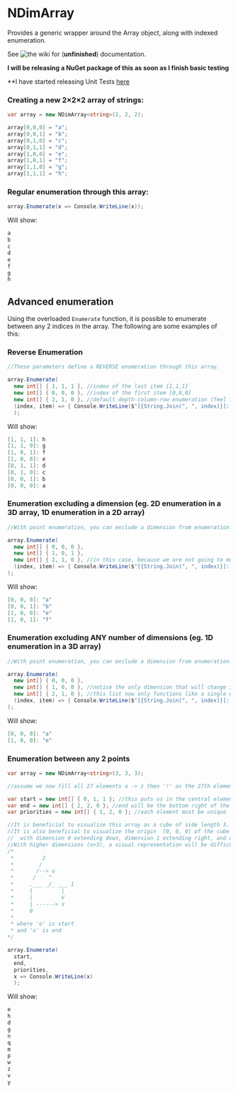 # NDimArray
Provides a generic wrapper around the Array object, along with indexed enumeration.

See ![the wiki](https://github.com/SpencerAWill/NDimArray/wiki) for (**unfinished**) documentation.


**I will be releasing a NuGet package of this as soon as I finish basic testing**

**I have started releasing Unit Tests [here](./NDimArray/NDimArrayTests)


### Creating a new 2×2×2 array of strings:
```C#
var array = new NDimArray<string>(2, 2, 2);

array[0,0,0] = "a";
array[0,0,1] = "b";
array[0,1,0] = "c";
array[0,1,1] = "d";
array[1,0,0] = "e";
array[1,0,1] = "f";
array[1,1,0] = "g";
array[1,1,1] = "h";
```

### Regular enumeration through this array:
```C#
array.Enumerate(x => Console.WriteLine(x));
```
Will show:
```C#
a
b
c
d
e
f
g
h
```


## Advanced enumeration

Using the overloaded `Enumerate` function, it is possible to enumerate between any 2 indices in the array.
The following are some examples of this:

### Reverse Enumeration
```C#
//These parameters define a REVERSE enumeration through this array.

array.Enumerate(
  new int[] { 1, 1, 1 }, //index of the last item [1,1,1]
  new int[] { 0, 0, 0 }, //index of the first item [0,0,0]
  new int[] { 2, 1, 0 }, //default depth-column-row enumeration (feel free to experiment with distinct priority lists
  (index, item) => { Console.WriteLine($"[{String.Join(", ", index)}]: { item }"); } //action on each item
  );
```
Will show:
```C#
[1, 1, 1]: h
[1, 1, 0]: g
[1, 0, 1]: f
[1, 0, 0]: e
[0, 1, 1]: d
[0, 1, 0]: c
[0, 0, 1]: b
[0, 0, 0]: a
```

### Enumeration excluding a dimension (eg. 2D enumeration in a 3D array, 1D enumeration in a 2D array)
```C#
//With point enumeration, you can exclude a dimension from enumeration. I.e. enumerate through a 2D plane in a 3D array

array.Enumerate(
  new int[] { 0, 0, 0 },
  new int[] { 1, 0, 1 },
  new int[] { 2, 1, 0 }, //in this case, because we are not going to moving through dimension 1, this functions more like a { 2, 0 } priority list)
  (index, item) => { Console.WriteLine($"[{String.Join(", ", index)}]: { item }"); } //action on each item
);
```
Will show:
```C#
[0, 0, 0]: "a"
[0, 0, 1]: "b"
[1, 0, 0]: "e"
[1, 0, 1]: "f"
```

### Enumeration excluding ANY number of dimensions (eg. 1D enumeration in a 3D array)
```C#
//With point enumeration, you can exclude a dimension from enumeration. I.e. enumerate through a 1D segment in a 3D array

array.Enumerate(
  new int[] { 0, 0, 0 }, 
  new int[] { 1, 0, 0 }, //notice the only dimension that will change is the 0th dimension
  new int[] { 2, 1, 0 }, //this list now only functions like a single element { 0 } because the 1st and 2nd dimension are excluded. 
  (index, item) => { Console.WriteLine($"[{String.Join(", ", index)}]: { item }"); } //action on each item
);
```
Will show:
```C#
[0, 0, 0]: "a"
[1, 0, 0]: "e"
```

### Enumeration between any 2 points
```C#
var array = new NDimArray<string>(3, 3, 3); 

//assume we now fill all 27 elements a -> z then '!' as the 27th element

var start = new int[] { 0, 1, 1 }; //this puts us in the central element of the top of the cube
var end = new int[] { 2, 2, 0 }; //end will be the bottom right of the front of the cube
var priorities = new int[] { 1, 2, 0 }; //each element must be unique

//It is beneficial to visualize this array as a cube of side length 3.
//It is also beneficial to visualize the origin  [0, 0, 0] of the cube as the front top left of the cube, 
//  with dimension 0 extending down, dimension 1 extending right, and dimension 2 extending into the page.
//With higher dimensions (n>3), a visual representation will be difficult to grasp.
/*
 *         2
 *        /
 *       /--> o
 *      /    ^
 *     .___ _/_ ___ 1
 *     |         |
 *     |         V
 *     | ------> x
 *     0
 *
 * where 'o' is start
 * and 'x' is end
*/

array.Enumerate(
  start,
  end,
  priorities,
  x => Console.WriteLine(x)
  );
```

Will show:
```C#
e
h
d
g
n
q
m
p
w
z
v
y
